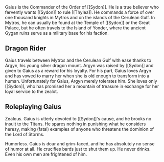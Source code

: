 Gaius is the Commander of the Order of [[Sydon]]. He is a true believer who fervently wants [[Sydon]] to rule [[Thylea]]. He commands a force of over one thousand knights in Mytros and on the islands of the Cerulean Gulf. In Mytros, he can usually be found at the Temple of [[Sydon]] or the Great Palace, but he often travels to the Island of Yonder, where the ancient Gygan ruins serve as a military base for his faction.

## Dragon Rider
Gaius travels between Mytros and the Cerulean Gulf with ease thanks to Argyn, his young silver dragon mount. Argyn was raised by [[Sydon]] and given to Gaius as a reward for his loyalty. For his part, Gaius loves Argyn and has vowed to marry her when she is old enough to transform into a human. Unfortunately for Gaius, Argyn merely tolerates him. She loves only [[Sydon]], who has promised her a mountain of treasure in exchange for her loyal service to the zealot.

## Roleplaying Gaius
Zealous. Gaius is utterly devoted to [[Sydon]]'s cause, and he brooks no insult to the Titans. He spares nothing in punishing what he considers heresy, making (fatal) examples of anyone who threatens the dominion of the Lord of Storms.

Humorless. Gaius is dour and grim-faced, and he has absolutely no sense of humor at all. He crucifies bards just to shut them up. He never drinks. Even his own men are frightened of him.